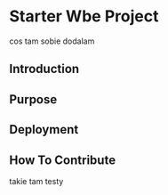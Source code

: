 # Starter Wbe Project

cos tam sobie dodalam

## Introduction

## Purpose

## Deployment

## How To Contribute


takie tam testy
